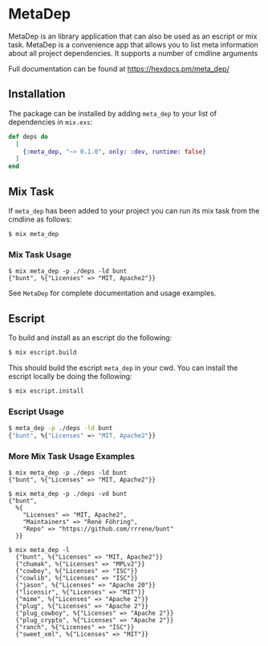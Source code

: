 # MetaDep
MetaDep is an library application that can also be used as an escript
or mix task. MetaDep is a convenience app that allows you to list
meta information about all project dependencies. It supports a number
of cmdline arguments

Full documentation can be found at https://hexdocs.pm/meta_dep/

## Installation

The package can be installed by adding `meta_dep` to your list of
dependencies in `mix.exs`:

```elixir
def deps do
  [
    {:meta_dep, "~> 0.1.0", only: :dev, runtime: false}
  ]
end
```

## Mix Task

If `meta_dep` has been added to your project you can run its mix task from the
cmdline as follows:

```bash
$ mix meta_dep
```

### Mix Task Usage

```
$ mix meta_dep -p ./deps -ld bunt
{"bunt", %{"Licenses" => "MIT, Apache2"}}
```

See `MetaDep` for complete documentation and usage examples.

## Escript

To build and install as an escript do the following:

```bash
$ mix escript.build
```

This should build the escript `meta_dep` in your cwd. You can install the
escript locally be doing the following:

```bash
$ mix escript.install
```

### Escript Usage

```bash
$ meta_dep -p ./deps -ld bunt
{"bunt", %{"Licenses" => "MIT, Apache2"}}
```

### More Mix Task Usage Examples

```
$ mix meta_dep -p ./deps -ld bunt
{"bunt", %{"Licenses" => "MIT, Apache2"}}

$ mix meta_dep -p ./deps -vd bunt
{"bunt",
  %{
    "Licenses" => "MIT, Apache2",
    "Maintainers" => "René Föhring",
    "Repo" => "https://github.com/rrrene/bunt"
  }}

$ mix meta_dep -l
  {"bunt", %{"Licenses" => "MIT, Apache2"}}
  {"chumak", %{"Licenses" => "MPLv2"}}
  {"cowboy", %{"Licenses" => "ISC"}}
  {"cowlib", %{"Licenses" => "ISC"}}
  {"jason", %{"Licenses" => "Apache 20"}}
  {"licensir", %{"Licenses" => "MIT"}}
  {"mime", %{"Licenses" => "Apache 2"}}
  {"plug", %{"Licenses" => "Apache 2"}}
  {"plug_cowboy", %{"Licenses" => "Apache 2"}}
  {"plug_crypto", %{"Licenses" => "Apache 2"}}
  {"ranch", %{"Licenses" => "ISC"}}
  {"sweet_xml", %{"Licenses" => "MIT"}}
```